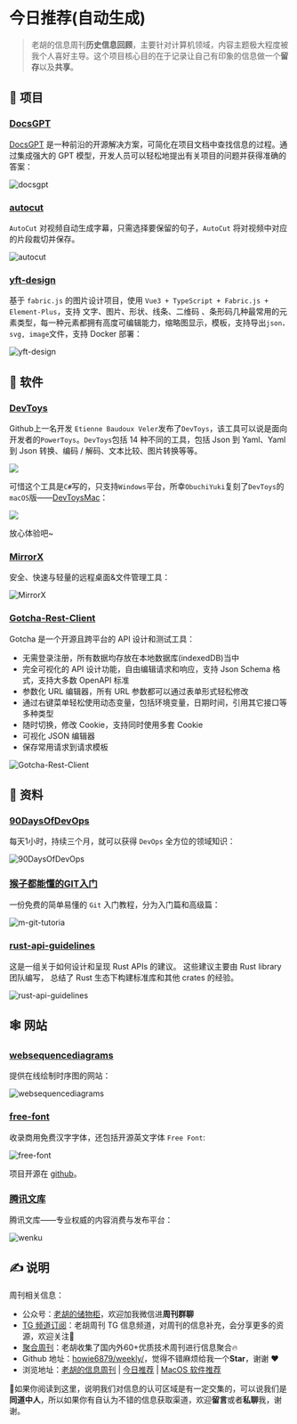 # 今日推荐(自动生成)

> 老胡的信息周刊**历史信息回顾**，主要针对计算机领域，内容主题极大程度被我个人喜好主导。这个项目核心目的在于记录让自己有印象的信息做一个**留存**以及**共享**。


## 🎯 项目 

### [DocsGPT](https://github.com/arc53/DocsGPT)

[DocsGPT](https://github.com/arc53/DocsGPT) 是一种前沿的开源解决方案，可简化在项目文档中查找信息的过程。通过集成强大的 GPT 模型，开发人员可以轻松地提出有关项目的问题并获得准确的答案：

![docsgpt](https://images-1252557999.file.myqcloud.com/uPic/docsgpt.jpg) 

### [autocut](https://github.com/mli/autocut)

`AutoCut` 对视频自动生成字幕，只需选择要保留的句子，`AutoCut` 将对视频中对应的片段裁切并保存。

![autocut](https://images-1252557999.file.myqcloud.com/uPic/autocut.jpg) 

### [yft-design](https://github.com/dromara/yft-design)

基于 `fabric.js` 的图片设计项目，使用 `Vue3 + TypeScript + Fabric.js + Element-Plus`，支持 文字、图片、形状、线条、二维码 、条形码几种最常用的元素类型，每一种元素都拥有高度可编辑能力，缩略图显示，模板，支持导出`json，svg, image`文件，支持 Docker 部署：

![yft-design](https://images-1252557999.file.myqcloud.com/uPic/yft-design.jpg) 

## 🤖 软件 

### [DevToys](https://github.com/veler/DevToys)

Github上一名开发 `Etienne Baudoux Veler`发布了`DevToys`，该工具可以说是面向开发者的`PowerToys`。`DevToys`包括 14 种不同的工具，包括 Json 到 Yaml、Yaml 到 Json 转换、编码 / 解码、文本比较、图片转换等等。

![](https://images-1252557999.file.myqcloud.com/uPic/DevToys.png)

可惜这个工具是`C#`写的，只支持`Windows`平台，所幸`ObuchiYuki`复刻了`DevToys`的`macOS`版——[DevToysMac](https://github.com/ObuchiYuki/DevToysMac)：

![](https://images-1252557999.file.myqcloud.com/uPic/151813062-75292bd5-c254-4eb4-b95a-01026a06d559.png)

放心体验吧~ 

### [MirrorX](https://github.com/MirrorX-Desktop/MirrorX)

安全、快速与轻量的远程桌面&文件管理工具：

![MirrorX](https://images-1252557999.file.myqcloud.com/uPic/MirrorX.png) 

### [Gotcha-Rest-Client](https://github.com/WhiteCosmos/Gotcha-Rest-Client)

Gotcha 是一个开源且跨平台的 API 设计和测试工具：

- 无需登录注册，所有数据均存放在本地数据库(indexedDB)当中
- 完全可视化的 API 设计功能，自由编辑请求和响应，支持 Json Schema 格式，支持大多数 OpenAPI 标准
- 参数化 URL 编辑器，所有 URL 参数都可以通过表单形式轻松修改
- 通过右键菜单轻松使用动态变量，包括环境变量，日期时间，引用其它接口等多种类型
- 随时切换，修改 Cookie，支持同时使用多套 Cookie
- 可视化 JSON 编辑器
- 保存常用请求到请求模板

![Gotcha-Rest-Client](https://images-1252557999.file.myqcloud.com/uPic/Gotcha-Rest-Client.png) 

## 👀 资料 

### [90DaysOfDevOps](https://github.com/MichaelCade/90DaysOfDevOps)

每天1小时，持续三个月，就可以获得 `DevOps` 全方位的领域知识：

![90DaysOfDevOps](https://images-1252557999.file.myqcloud.com/uPic/90DaysOfDevOps.jpg) 

### [猴子都能懂的GIT入门](https://backlog.com/git-tutorial/cn/intro/intro1_1.html)

一份免费的简单易懂的 `Git` 入门教程，分为入门篇和高级篇：

![m-git-tutoria](https://images-1252557999.file.myqcloud.com/uPic/m-git-tutoria.jpg) 

### [rust-api-guidelines](https://zjp-cn.github.io/api-guidelines/about.html)

这是一组关于如何设计和呈现 Rust APIs 的建议。 这些建议主要由 Rust library 团队编写， 总结了 Rust 生态下构建标准库和其他 crates 的经验。

![rust-api-guidelines](https://images-1252557999.file.myqcloud.com/uPic/rust-api-guidelines.jpg) 

## 🕸 网站 

### [websequencediagrams](https://www.websequencediagrams.com/)

提供在线绘制时序图的网站：

![websequencediagrams](https://images-1252557999.file.myqcloud.com/uPic/websequencediagrams.jpg) 

### [free-font](https://free-font.vercel.app/)

收录商用免费汉字字体，还包括开源英文字体 `Free Font`:

![free-font](https://images-1252557999.file.myqcloud.com/uPic/free-font.png)

项目开源在 [github](https://github.com/jaywcjlove/free-font)。 

### [腾讯文库](https://wenku.docs.qq.com/)

腾讯文库——专业权威的内容消费与发布平台：

![wenku](https://images-1252557999.file.myqcloud.com/uPic/CL5bpt.png) 

## ✍️ 说明

周刊相关信息：

- 公众号：[老胡的储物柜](https://images-1252557999.file.myqcloud.com/uPic/ETIbMe.jpg)，欢迎加我微信进**周刊群聊**
- [TG 频道订阅](https://t.me/howie_weekly)：老胡周刊 TG 信息频道，对周刊的信息补充，会分享更多的资源，欢迎关注👏
- [聚合周刊](https://www.fre321.com/weekly)：老胡收集了国内外60+优质技术周刊进行信息聚合🔥
- Github 地址：[howie6879/weekly/](https://github.com/howie6879/weekly/)，觉得不错麻烦给我一个**Star**，谢谢 ❤️
- 浏览地址：[老胡的信息周刊](https://weekly.howie6879.com) | [今日推荐](https://weekly.howie6879.com/recommend/index.html) | [MacOS 软件推荐](https://weekly.howie6879.com/soft/mac.html)

🙌如果你阅读到这里，说明我们对信息的认可区域是有一定交集的，可以说我们是**同道中人**，所以如果你有自认为不错的信息获取渠道，欢迎**留言**或者**私聊**我，谢谢。